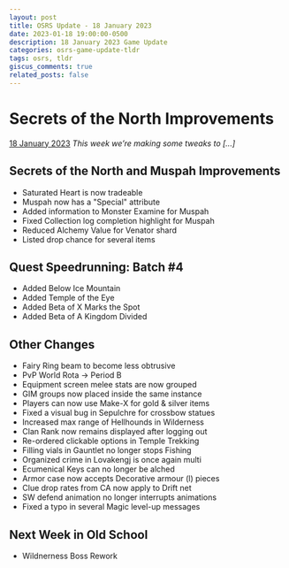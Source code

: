 ```yaml
---
layout: post
title: OSRS Update - 18 January 2023
date: 2023-01-18 19:00:00-0500
description: 18 January 2023 Game Update
categories: osrs-game-update-tldr
tags: osrs, tldr
giscus_comments: true
related_posts: false
---
```


# Secrets of the North Improvements
[18 January 2023][1]
*This week we’re making some tweaks to [...]*

## Secrets of the North and Muspah Improvements
- Saturated Heart is now tradeable
- Muspah now has a "Special" attribute
- Added information to Monster Examine for Muspah
- Fixed Collection log completion highlight for Muspah
- Reduced Alchemy Value for Venator shard
- Listed drop chance for several items

## Quest Speedrunning: Batch #4
- Added Below Ice Mountain
- Added Temple of the Eye
- Added Beta of X Marks the Spot
- Added Beta of A Kingdom Divided

## Other Changes
- Fairy Ring beam to become less obtrusive
- PvP World Rota -> Period B
- Equipment screen melee stats are now grouped
- GIM groups now placed inside the same instance
- Players can now use Make-X for gold & silver items
- Fixed a visual bug in Sepulchre for crossbow statues
- Increased max range of Hellhounds in Wilderness
- Clan Rank now remains displayed after logging out
- Re-ordered clickable options in Temple Trekking
- Filling vials in Gauntlet no longer stops Fishing
- Organized crime in Lovakengj is once again multi
- Ecumenical Keys can no longer be alched
- Armor case now accepts Decorative armour (l) pieces
- Clue drop rates from CA now apply to Drift net
- SW defend animation no longer interrupts animations
- Fixed a typo in several Magic level-up messages

## Next Week in Old School
- Wildnerness Boss Rework

[1]: https://secure.runescape.com/m=news/secrets-of-the-north-improvements?oldschool=1